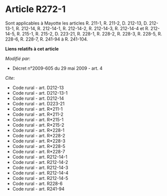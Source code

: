 # Article R272-1

Sont applicables à Mayotte les articles R. 211-1, R. 211-2, D. 212-13, D. 212-13-1, R. 212-14, R. 212-14-1, R. 212-14-2, R.
212-14-3, R. 212-14-4 et R. 212-14-5, R. 215-1, R. 215-2, D. 223-21, R. 228-1, R. 228-2, R. 228-3, R. 228-5, R. 228-6, R.
228-7, R. 241-94 à R. 241-104.

**Liens relatifs à cet article**

_Modifié par_:

  - Décret n°2009-605 du 29 mai 2009 - art. 4

_Cite_:

  - Code rural - art. D212-13
  - Code rural - art. D212-13-1
  - Code rural - art. D212-14
  - Code rural - art. D223-21
  - Code rural - art. R*211-1
  - Code rural - art. R*211-2
  - Code rural - art. R*215-1
  - Code rural - art. R*215-2
  - Code rural - art. R*228-1
  - Code rural - art. R*228-2
  - Code rural - art. R*228-3
  - Code rural - art. R*228-5
  - Code rural - art. R*228-7
  - Code rural - art. R212-14-1
  - Code rural - art. R212-14-2
  - Code rural - art. R212-14-3
  - Code rural - art. R212-14-4
  - Code rural - art. R212-14-5
  - Code rural - art. R228-6
  - Code rural - art. R241-94
